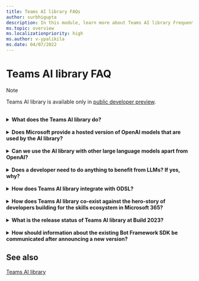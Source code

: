 ```yaml
---
title: Teams AI library FAQs
author: surbhigupta
description: In this module, learn more about Teams AI library Frequently Asked Questions.
ms.topic: overview
ms.localizationpriority: high
ms.author: v-ypalikila
ms.date: 04/07/2022
---
```


# Teams AI library FAQ

> [!NOTE]
>
> Teams AI library is available only in [public developer preview](~/resources/dev-preview/developer-preview-intro.md).

<br>
<details>
<summary><b>What does the Teams AI library do?</b></summary>

Teams AI library provides abstractions for you to build robust applications that utilize OpenAI large language model (LLM)s.

</details>
</br>

<details>
<summary><b>Does Microsoft provide a hosted version of OpenAI models that are used by the AI library?</b></summary>

No, you need to have your large language model (LLM)s, hosted in Azure OpenAI or elsewhere.

</details>
</br>

<details>
<summary><b>Can we use the AI library with other large language models apart from OpenAI?</b></summary>

Yes, it's possible to use Teams AI library with other large language model (LLM)s.

</details>
</br>

<details>
<summary><b>Does a developer need to do anything to benefit from LLMs? If yes, why?</b></summary>

Yes, Teams AI library provides abstractions to simplify utilization of large language model (LLM)s in conversational applications. However, you (developer) must tweak the prompts, topic filters, and actions depending upon your scenarios.

</details>
</br>

<details>
<summary><b>How does Teams AI library integrate with ODSL?</b></summary>

The two are independent and can't be integrated.

</details>
</br>

<details>
<summary><b>How does Teams AI library co-exist against the hero-story of developers building for the skills ecosystem in Microsoft 365?</b></summary>

Teams AI library story is targeted towards Pro-developers and separate from the hero-story around skills ecosystem in Microsoft 365.

</details>
</br>

<details>
<summary><b>What is the release status of Teams AI library at Build 2023?</b></summary>

Teams AI library is available in public preview at Build 2023.

</details>
</br>

<details>
<summary><b>How should information about the existing Bot Framework SDK be communicated after announcing a new version?</b></summary>

Teams AI library works alongside the existing Bot Framework SDK and isn't a replacement.

</details>

## See also

[Teams AI library](teams-conversation-ai-overview.md)
